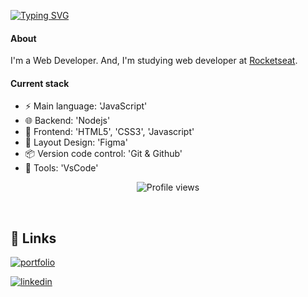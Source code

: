 
[![Typing SVG](https://readme-typing-svg.demolab.com?font=Raleway&weight=800&size=35&duration=4000&pause=900&color=F75D8AB6&width=700&lines=Hi%2C+I'm+Edna;I+have+24+years;I'm+a+Web+developer+in+training;Welcome+to+my+profile!+%F0%9F%91%8B)](https://git.io/typing-svg)

#### About 
I'm a Web Developer. And, I'm studying web developer at [Rocketseat](https://app.rocketseat.com.br/me/edna-maria-farias-moreira-01327).

#### Current stack 

- :zap: Main language: 'JavaScript'
- :globe_with_meridians: Backend: 'Nodejs'
- :tada: Frontend: 'HTML5', 'CSS3', 'Javascript'
- :art: Layout Design: 'Figma'
- :package: Version code control: 'Git & Github'
- :wrench: Tools: 'VsCode'

                               
<p align="center"> <img src="https://komarev.com/ghpvc/?username=edna&color=orange" alt="Profile views" />  </p>
<br>


## 🔗 Links

[![portfolio](https://img.shields.io/badge/my_portfolio-000?style=for-the-badge&logo=ko-fi&logoColor=white)](https://portifolio-zeta-navy.vercel.app/#home/)

[![linkedin](https://img.shields.io/badge/linkedin-0A66C2?style=for-the-badge&logo=linkedin&logoColor=white)](https://www.linkedin.com/in/edna-maria-farias-moreira-51b35176/)
